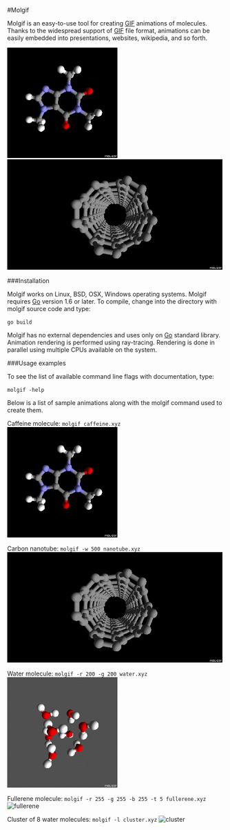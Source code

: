 #Molgif

Molgif is an easy-to-use tool for creating [GIF](en.wikipedia.org/wiki/GIF)
animations of molecules. Thanks to the widespread support of
[GIF](en.wikipedia.org/wiki/GIF) file format, animations can be easily embedded
into presentations, websites, wikipedia, and so forth.

![caffeine](caffeine.gif)
![nanotube](nanotube.gif)

###Installation

Molgif works on Linux, BSD, OSX, Windows operating systems. Molgif requires
[Go](golang.org) version 1.6 or later. To compile, change into the directory
with molgif source code and type:

    go build

Molgif has no external dependencies and uses only on [Go](golang.org) standard
library. Animation rendering is performed using ray-tracing. Rendering is done
in parallel using multiple CPUs available on the system.

###Usage examples

To see the list of available command line flags with documentation, type:

    molgif -help

Below is a list of sample animations along with the molgif command used to
create them.

Caffeine molecule: `molgif caffeine.xyz`
![caffeine](caffeine.gif)

Carbon nanotube: `molgif -w 500 nanotube.xyz`
![nanotube](nanotube.gif)

Water molecule: `molgif -r 200 -g 200 water.xyz`
![water](water.gif)

Fullerene molecule: `molgif -r 255 -g 255 -b 255 -t 5 fullerene.xyz`
![fullerene](fullerene.gif)

Cluster of 8 water molecules: `molgif -l cluster.xyz`
![cluster](cluster.gif)

